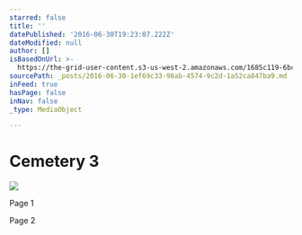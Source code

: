 ```yaml
---
starred: false
title: ''
datePublished: '2016-06-30T19:23:07.222Z'
dateModified: null
author: []
isBasedOnUrl: >-
  https://the-grid-user-content.s3-us-west-2.amazonaws.com/1685c119-6bc3-44fa-8159-34f34d6d1d12.jpg
sourcePath: _posts/2016-06-30-1ef69c33-98ab-4574-9c2d-1a52ca847ba9.md
inFeed: true
hasPage: false
inNav: false
_type: MediaObject

---
```

# Cemetery 3
![](https://the-grid-user-content.s3-us-west-2.amazonaws.com/1685c119-6bc3-44fa-8159-34f34d6d1d12.jpg)

Page 1

Page 2
